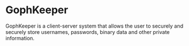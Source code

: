 # GophKeeper
GophKeeper is a client-server system that allows the user to securely and securely store usernames, passwords, binary data and other private information.
